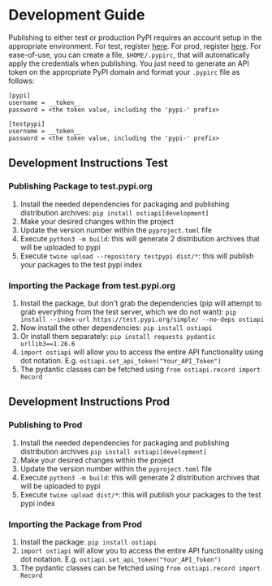# Development Guide

Publishing to either test or production PyPI requires an account setup in the appropriate environment. For test, register [here](https://test.pypi.org/account/register/). For prod, register [here](https://pypi.org/account/register/). For ease-of-use, you can create a file, `$HOME/.pypirc`, that will automatically apply the credentials when publishing. You just need to generate an API token on the appropriate PyPI domain and format your `.pypirc` file as follows:

```
[pypi]
username = __token__
password = <the token value, including the 'pypi-' prefix>

[testpypi]
username = __token__
password = <the token value, including the 'pypi-' prefix>

```

## Development Instructions Test

### Publishing Package to test.pypi.org
1. Install the needed dependencies for packaging and publishing distribution archives: `pip install ostiapi[development]`
2. Make your desired changes within the project
3. Update the version number within the `pyproject.toml` file
4. Execute `python3 -m build`: this will generate 2 distribution archives that will be uploaded to pypi
5. Execute `twine upload --repository testpypi dist/*`: this will publish your packages to the test pypi index

### Importing the Package from test.pypi.org
1. Install the package, but don't grab the dependencies (pip will attempt to grab everything from the test server, which we do not want): `pip install --index-url https://test.pypi.org/simple/ --no-deps ostiapi`
2. Now install the other dependencies: `pip install ostiapi`
3. Or install them separately: `pip install requests pydantic urllib3==1.26.6`
4. `import ostiapi` will allow you to access the entire API functionality using dot notation. E.g. `ostiapi.set_api_token("Your_API_Token")`
5. The pydantic classes can be fetched using `from ostiapi.record import Record`

## Development Instructions Prod

### Publishing to Prod
1. Install the needed dependencies for packaging and publishing distribution archives `pip install ostiapi[development]`
2. Make your desired changes within the project
3. Update the version number within the `pyproject.toml` file
4. Execute `python3 -m build`: this will generate 2 distribution archives that will be uploaded to pypi
5. Execute `twine upload dist/*`: this will publish your packages to the test pypi index

### Importing the Package from Prod
1. Install the package: `pip install ostiapi`
2. `import ostiapi` will allow you to access the entire API functionality using dot notation. E.g. `ostiapi.set_api_token("Your_API_Token")`
3. The pydantic classes can be fetched using `from ostiapi.record import Record`